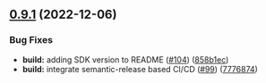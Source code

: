 ## [0.9.1](https://github.com/IBM/keyprotect-go-client/compare/v0.9.0...v0.9.1) (2022-12-06)


### Bug Fixes

* **build:** adding SDK version to README ([#104](https://github.com/IBM/keyprotect-go-client/issues/104)) ([858b1ec](https://github.com/IBM/keyprotect-go-client/commit/858b1ecbb328d4c463b0473a1758141b92e44fe1))
* **build:** integrate semantic-release based CI/CD ([#99](https://github.com/IBM/keyprotect-go-client/issues/99)) ([7776874](https://github.com/IBM/keyprotect-go-client/commit/77768745c974db99468e98a39f3981e264702609))
